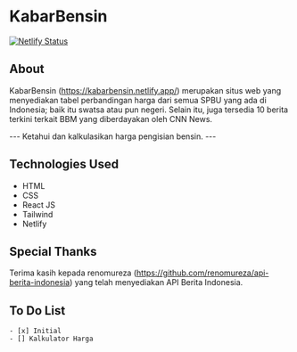 # KabarBensin

[![Netlify Status](https://api.netlify.com/api/v1/badges/15c0b02d-3039-44e4-a654-990817e41b8b/deploy-status)](https://app.netlify.com/sites/kabarbensin/deploys)

## About

KabarBensin (https://kabarbensin.netlify.app/) merupakan situs web yang menyediakan tabel perbandingan harga dari semua SPBU yang ada di Indonesia; baik itu swatsa atau pun negeri. Selain itu, juga tersedia 10 berita terkini terkait BBM yang diberdayakan oleh CNN News.

--- Ketahui dan kalkulasikan harga pengisian bensin. ---

## Technologies Used

- HTML
- CSS
- React JS
- Tailwind
- Netlify

## Special Thanks

Terima kasih kepada renomureza (https://github.com/renomureza/api-berita-indonesia) yang telah menyediakan API Berita Indonesia.

## To Do List

```
- [x] Initial
- [] Kalkulator Harga
```
